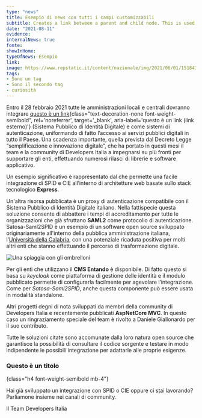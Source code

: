 ```yaml
---
type: "news"
title: Esempio di news con tutti i campi customizzabili
subtitle: Creates a link between a parent and child node. This is used when you transform content from a node creating a new child node. You need to add this new child node to the children array of the parent but 
date: "2021-08-11"
evidence:
internalNews: true
fonte:
showInHome:
typeOfNews: Esempio
link:
image: https://www.repstatic.it/content/nazionale/img/2021/06/01/151843535-6f80635d-8c62-4045-9cf7-8d0eeafc2860.jpg
tags:
- Sono un tag
- Sono il secondo tag
- curiosità
---
```


Entro il 28 febbraio 2021 tutte le amministrazioni locali e centrali dovranno integrare
[questo è un link](https://docs.italia.it/italia/manuale-di-abilitazione-al-cloud/manuale-di-abilitazione-al-cloud-docs/it/bozza/pianificare-la-migrazione/le-strategie-di-migrazione.html){class="text-decoration-none font-weight-semibold", rel='noreferrer', target='_blank', aria-label='questo è un link (link esterno)'}
(Sistema Pubblico di Identità Digitale) e come sistemi di autenticazione, uniformando di fatto l’accesso ai servizi pubblici digitali in tutto il Paese.
Una scadenza importante, quella prevista dal Decreto Legge “semplificazione e innovazione digitale”, che ha portato in questi mesi il team e la community di Developers Italia a impegnarsi su più fronti per supportare gli enti, effettuando numerosi rilasci di librerie e software applicativo.

Un esempio significativo è rappresentato dal che permette una facile integrazione di SPID e CIE all’interno di architetture web basate sullo stack tecnologico **Express**.

Un'altra risorsa pubblicata è un proxy di autenticazione compatibile con il Sistema Pubblico di Identità Digitale italiano. Nella fattispecie questa soluzione consente di abbattere i tempi di accreditamento per tutte le organizzazioni che già sfruttano **SAML2** come protocollo di autenticazione. Satosa-Saml2SPID è un esempio di un software open source sviluppato originariamente all'interno della pubblica amministrazione italiana, l’[Università della Calabria](https://developers.italia.it/it/pa/unical), con una potenziale ricaduta positiva per molti altri enti che stanno effettuando il percorso di trasformazione digitale.

![Una spiaggia con gli ombrelloni](images/spiaggia.jpg)

Per gli enti che utilizzano il **CMS Entando** è disponibile.
Di fatto questo si basa su *keycloak* come piattaforma di gestione delle identità e il modulo pubblicato permette di configurarla facilmente per agevolare l’integrazione. Come per *Satosa-Saml2SPID*, anche questa componente può essere usata in modalità standalone.

Altri progetti degni di nota sviluppati da membri della community di Developers Italia e recentemente pubblicati **AspNetCore MVC**. In questo caso un ringraziamento speciale del team è rivolto a Daniele Giallonardo per il suo contributo.

Tutte le soluzioni citate sono accomunate dalla loro natura open source che garantisce la possibilità di consultare il codice sorgente e testare in modo indipendente le possibili integrazione per adattarle alle proprie esigenze.

### Questo è un titolo
{class="h4 font-weight-semibold mb-4"}

Hai già sviluppato un integrazione con SPID o CIE oppure ci stai lavorando? Parliamone insieme nei canali di community.

Il Team Developers Italia